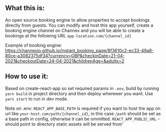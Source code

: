 ## What this is:

An open source booking engine to allow properties to accept bookings directly from guests. You can
modify and host this app yourself, create a booking engine channel on Channex and you will be able
to create a bookings at the following URL `app-location.com/{channel_id}`

Example of booking engine:
https://channexio.github.io/instant_booking_page/8f3610c2-ec33-49a8-80ce-a3082375df34?currency=GBP&checkinDate=21-04-2021&checkoutDate=24-04-2021&childrenAge=&adults=2

## How to use it:

Based on create-react-app so set required params in `.env`, build by running `yarn build` in project
directory and then deploy wherewer you want. Use `yarn start` to run in dev mode.

Note on .env: `REACT_APP_BASE_PATH` is required if you want to host the app on url like
`your-host.com/path/{channel_id}`, in this case `/path` should be set as a base path in config, otherwise it can be ommitted.
`REACT_APP_PUBLIC_URL` - should point to directory static assets will be served from'